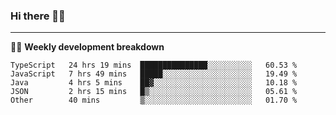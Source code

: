 ### Hi there 👋🏻

---

<!-- 📊 -->
🧑‍💻 **Weekly development breakdown**
<!--START_SECTION:waka-->
```text
TypeScript   24 hrs 19 mins  ███████████████░░░░░░░░░░   60.53 % 
JavaScript   7 hrs 49 mins   █████░░░░░░░░░░░░░░░░░░░░   19.49 % 
Java         4 hrs 5 mins    ██▓░░░░░░░░░░░░░░░░░░░░░░   10.18 % 
JSON         2 hrs 15 mins   █▒░░░░░░░░░░░░░░░░░░░░░░░   05.61 % 
Other        40 mins         ▒░░░░░░░░░░░░░░░░░░░░░░░░   01.70 % 
```
<!--END_SECTION:waka-->
